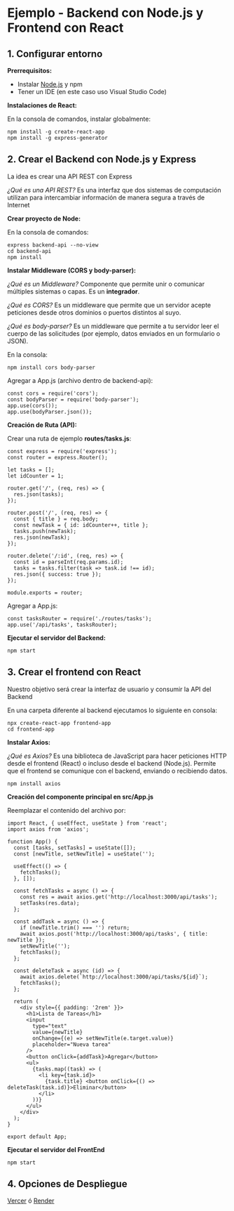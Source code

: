 # Ejemplo - Backend con Node.js y Frontend con React

## 1. Configurar entorno

**Prerrequisitos:**

- Instalar [Node.js](https://nodejs.org/es) y npm
- Tener un IDE (en este caso uso Visual Studio Code)

**Instalaciones de React:**

En la consola de comandos, instalar globalmente:
```
npm install -g create-react-app
npm install -g express-generator
```

## 2. Crear el Backend con Node.js y Express

La idea es crear una API REST con Express

*¿Qué es una API REST?* Es una interfaz que dos sistemas de computación utilizan para intercambiar información de manera segura a través de Internet

**Crear proyecto de Node:**

En la consola de comandos:

```
express backend-api --no-view
cd backend-api
npm install
```

**Instalar Middleware (CORS y body-parser):**

*¿Qué es un Middleware?* Componente que permite unir o comunicar múltiples sistemas o capas. Es un **integrador**.

*¿Qué es CORS?* Es un middleware que permite que un servidor acepte peticiones desde otros dominios o puertos distintos al suyo.

*¿Qué es body-parser?* Es un middleware que permite a tu servidor leer el cuerpo de las solicitudes (por ejemplo, datos enviados en un formulario o JSON).

En la consola:

```
npm install cors body-parser
```

Agregar a App.js (archivo dentro de backend-api):

```
const cors = require('cors');
const bodyParser = require('body-parser');
app.use(cors());
app.use(bodyParser.json());
```

**Creación de Ruta (API):**

Crear una ruta de ejemplo **routes/tasks.js**:

```
const express = require('express');
const router = express.Router();

let tasks = [];
let idCounter = 1;

router.get('/', (req, res) => {
  res.json(tasks);
});

router.post('/', (req, res) => {
  const { title } = req.body;
  const newTask = { id: idCounter++, title };
  tasks.push(newTask);
  res.json(newTask);
});

router.delete('/:id', (req, res) => {
  const id = parseInt(req.params.id);
  tasks = tasks.filter(task => task.id !== id);
  res.json({ success: true });
});

module.exports = router;
```

Agregar a App.js:

```
const tasksRouter = require('./routes/tasks');
app.use('/api/tasks', tasksRouter);
```

**Ejecutar el servidor del Backend:**

```
npm start
```

## 3. Crear el frontend con React

Nuestro objetivo será crear la interfaz de usuario y consumir la API del Backend

En una carpeta diferente al backend ejecutamos lo siguiente en consola:

```
npx create-react-app frontend-app
cd frontend-app
```

**Instalar Axios:**

*¿Qué es Axios?* Es una biblioteca de JavaScript para hacer peticiones HTTP desde el frontend (React) o incluso desde el backend (Node.js). Permite que el frontend se comunique con el backend, enviando o recibiendo datos.

```
npm install axios
```

**Creación del componente principal en src/App.js**

Reemplazar el contenido del archivo por:

```
import React, { useEffect, useState } from 'react';
import axios from 'axios';

function App() {
  const [tasks, setTasks] = useState([]);
  const [newTitle, setNewTitle] = useState('');

  useEffect(() => {
    fetchTasks();
  }, []);

  const fetchTasks = async () => {
    const res = await axios.get('http://localhost:3000/api/tasks');
    setTasks(res.data);
  };

  const addTask = async () => {
    if (newTitle.trim() === '') return;
    await axios.post('http://localhost:3000/api/tasks', { title: newTitle });
    setNewTitle('');
    fetchTasks();
  };

  const deleteTask = async (id) => {
    await axios.delete(`http://localhost:3000/api/tasks/${id}`);
    fetchTasks();
  };

  return (
    <div style={{ padding: '2rem' }}>
      <h1>Lista de Tareas</h1>
      <input
        type="text"
        value={newTitle}
        onChange={(e) => setNewTitle(e.target.value)}
        placeholder="Nueva tarea"
      />
      <button onClick={addTask}>Agregar</button>
      <ul>
        {tasks.map((task) => (
          <li key={task.id}>
            {task.title} <button onClick={() => deleteTask(task.id)}>Eliminar</button>
          </li>
        ))}
      </ul>
    </div>
  );
}

export default App;
```

**Ejecutar el servidor del FrontEnd**

```
npm start
```

## 4. Opciones de Despliegue

[Vercer](https://vercel.com) ó [Render](https://render.com)
